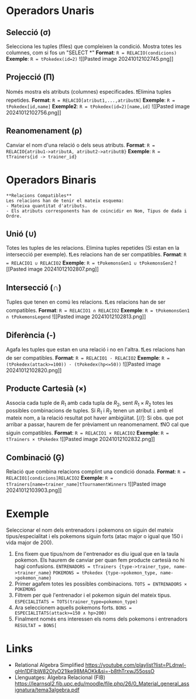 # Operadors Unaris
## Selecció (σ)
Selecciona les tuples (files) que compleixen la condició.
Mostra totes les columnes, com si fos un "SELECT \*"
**Format**: ``R = RELACIO(condicions)``
**Exemple**: ``R = tPokedex(id=2)``
![[Pasted image 20241012102745.png]]
## Projecció (Π)
Només mostra els atributs (columnes) especificades.
❗Elimina tuples repetides.
**Format**: ``R = RELACIÓ[atribut1,...,atributN]``
**Exemple**: ``R = tPokedex[id,name]``
**Exemple2**: ``R = tPokedex(id=2)[name,id]``
![[Pasted image 20241012102756.png]]
## Reanomenament (ρ)
Canviar el nom d'una relació o dels seus atributs.
**Format**: `R = RELACIO{atribu1->atributA, atribut2->atributB}`
**Exemple**: ``R = tTrainers{id -> trainer_id}``

# Operadors Binaris

```ad-warning
**Relacions Compatibles** 
Les relacions han de tenir el mateix esquema: 
- Mateixa quantitat d'atributs.
- Els atributs corresponents han de coincidir en Nom, Tipus de dada i Ordre.
```
## Unió (∪)
Totes les tuples de les relacions.
Elimina tuples repetides (Si estan en la intersecció per exemple).
❗Les relacions han de ser compatibles.
**Format**: ``R = RELACIO1 ∪ RELACIO2``
**Exemple**: `R = tPokemonsGen1 ∪ tPokemonsGen2`
![[Pasted image 20241012102807.png]]
## Intersecció (∩)
Tuples que tenen en comú les relacions.
❗Les relacions han de ser compatibles.
**Format**: `R = RELACIO1 ∩ RELACIO2`
**Exemple**: ``R = tPokemonsGen1 ∩ tPokemonsLegend`` 
![[Pasted image 20241012102813.png]]
## Diferència (-)
Agafa les tuples que estan en una relació i no en l'altra.
❗Les relacions han de ser compatibles.
**Format**: `R = RELACIO1 - RELACIO2`
**Exemple**: `R = (tPokedex(attack>=100)) - (tPokedex(hp<=50))`
![[Pasted image 20241012102820.png]]
## Producte Cartesià (×)
Associa cada tuple de $R_1$ amb cada tupla de $R_2$, sent $R_1 \times R_2$ totes les possibles combinacions de tuples.
Si $R_1$ i $R_2$ tenen un atribut `i` amb el mateix nom, a la relació resultat pot haver ambigüitat.
[//]: Si obs. que pot arribar a passar, haurem de fer prèviament un reanomenament.
❗NO cal que siguin compatibles.
**Format**: ``R = RELACIO1 × RELACIO2``
**Exemple**: ``R = tTrainers × tPokedex``
![[Pasted image 20241012102832.png]]
## Combinació (Ģ)
Relació que combina relacions complint una condició donada.
**Format**: `R = RELACIO1[condicions]RELACIO2`
**Exemple**: `R = tTrainers[name=trainer_name]tTournamentWinners`
![[Pasted image 20241012103903.png]]
# Exemple 
Seleccionar el nom dels entrenadors i pokemons on siguin del mateix tipus/especialitat i els pokemons siguin forts (atac major o igual que 150 i vida major de 200).
1. Ens fixem que tipus/nom de l'entrenador es diu igual que en la taula pokemon. Els haurem de canviar per quan fem producte cartesià no hi hagi confusions.
`ENTRENADORS = tTrainers {type->trainer_type, name->trainer_name}`
`POKEMONS = tPokedex {type->pokemon_type, name->pokemon_name}`
2. Primer agafem totes les possibles combinacions.
`TOTS = ENTRENADORS × POKEMONS`
3. Filtrem per què l'entrenador i el pokemon siguin del mateix tipus.
`ESPECIALITATS = TOTS(trainer_type=pokemon_type)`
4. Ara seleccionem aquells pokemons forts.
`BONS = ESPECIALITATS(attack>=150 ∧ hp>200)`
5. Finalment només ens interessen els noms dels pokemons i entrenadors
`RESULTAT = BONS[`
# Links
- Relational Algebra Simplified
https://youtube.com/playlist?list=PLdnwl-gHn1DFIbW82OIyO21lke98MAOKk&si=-b8thTrxwJ55ossO
- Llenguatges: Àlgebra Relacional (FIB)
https://learnsql2.fib.upc.edu/moodle/file.php/26/0_Material_general_assignatura/tema3algebra.pdf

